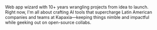 Web app wizard with 10+ years wrangling projects from idea to launch. Right now, I'm all about crafting AI tools that supercharge Latin American companies and teams at Kapaxia—keeping things nimble and impactful while geeking out on open-source collabs.
